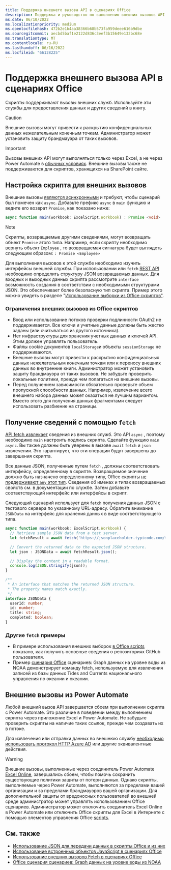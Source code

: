 ```yaml
---
title: Поддержка внешнего вызова API в сценариях Office
description: Поддержка и руководство по выполнению внешних вызовов API в Office скрипта.
ms.date: 06/10/2022
ms.localizationpriority: medium
ms.openlocfilehash: 472b2e1b4aa38366b68b573fa959deee616b9dbe
ms.sourcegitcommit: aecbd5baf1e2122d836c3eef3b15649e132bc68e
ms.translationtype: MT
ms.contentlocale: ru-RU
ms.lasthandoff: 06/16/2022
ms.locfileid: "66128225"
---
```

# <a name="external-api-call-support-in-office-scripts"></a>Поддержка внешнего вызова API в сценариях Office

Скрипты поддерживают вызовы внешних служб. Используйте эти службы для предоставления данных и других сведений в книгу.

> [!CAUTION]
> Внешние вызовы могут привести к раскрытию конфиденциальных данных нежелательным конечным точкам. Администратор может установить защиту брандмауэра от таких вызовов.

> [!IMPORTANT]
> Вызовы внешних API могут выполняться только через Excel, а не через Power Automate в [обычных условиях](#external-calls-from-power-automate). Внешние вызовы также не поддерживаются для скриптов, хранящихся на SharePoint сайте.

## <a name="configure-your-script-for-external-calls"></a>Настройка скрипта для внешних вызовов

Внешние вызовы [являются асинхронными](https://developer.mozilla.org/docs/Learn/JavaScript/Asynchronous/Async_await) и требуют, чтобы сценарий был помечен как `async`. Добавьте префикс `async` в `main` функцию и ведите его возврат `Promise`, как показано ниже:

```typescript
async function main(workbook: ExcelScript.Workbook) : Promise <void>
```

> [!NOTE]
> Скрипты, возвращаемые другими сведениями, могут возвращать объект `Promise` этого типа. Например, если скрипту необходимо вернуть объект `Employee` , то возвращаемая сигнатура будет выглядеть следующим образом: `: Promise <Employee>`

Для выполнения вызовов к этой службе необходимо изучить интерфейсы внешней службы. При использовании или `fetch` [REST API](https://wikipedia.org/wiki/Representational_state_transfer) необходимо определить структуру JSON возвращаемых данных. Для входных и выходных данных скрипта рассмотрите `interface` возможность создания в соответствии с необходимыми структурами JSON. Это обеспечивает более безопасную тип скрипта. Пример этого можно увидеть в разделе "[Использование выборки из Office скриптов"](../resources/samples/external-fetch-calls.md).

### <a name="limitations-with-external-calls-from-office-scripts"></a>Ограничения внешних вызовов из Office скриптов

* Вход или использование потоков проверки подлинности OAuth2 не поддерживается. Все ключи и учетные данные должны быть жестко заданы (или считываться из другого источника).
* Нет инфраструктуры для хранения учетных данных и ключей API. Этим должен управлять пользователь.
* Файлы cookie документов `localStorage`и объекты `sessionStorage` не поддерживаются.
* Внешние вызовы могут привести к раскрытию конфиденциальных данных нежелательным конечным точкам или к переносу внешних данных во внутренние книги. Администратор может установить защиту брандмауэра от таких вызовов. Не забудьте проверить локальные политики, прежде чем полагаться на внешние вызовы.
* Перед получением зависимости обязательно проверьте объем пропускной способности данных. Например, извлечение всего внешнего набора данных может оказаться не лучшим вариантом. Вместо этого для получения данных фрагментами следует использовать разбиение на страницы.

## <a name="retrieve-information-with-fetch"></a>Получение сведений с помощью `fetch`

[API fetch извлекает](https://developer.mozilla.org/docs/Web/API/Fetch_API) сведения из внешних служб. Это API `async` , поэтому необходимо `main` настроить подпись скрипта. Сделайте функцию `main` `async`. Вы также должны быть уверены в вызове `await` `fetch` и `json` извлечении. Это гарантирует, что эти операции будут завершены до завершения скрипта.

Все данные JSON, полученные путем `fetch` , должны соответствовать интерфейсу, определенному в скрипте. Возвращаемое значение должно быть назначено определенному типу, Office скрипты [не поддерживают `any` этот тип](typescript-restrictions.md#no-any-type-in-office-scripts). Сведения об именах и типах возвращаемых свойств см. в документации по службе. Затем добавьте соответствующий интерфейс или интерфейсы в скрипт.

Следующий сценарий использует для `fetch` получения данных JSON с тестового сервера по указанному URL-адресу. Обратите внимание `JSONData` на интерфейс для хранения данных в виде соответствующего типа.

```TypeScript
async function main(workbook: ExcelScript.Workbook) {
  // Retrieve sample JSON data from a test server.
  let fetchResult = await fetch('https://jsonplaceholder.typicode.com/todos/1');

  // Convert the returned data to the expected JSON structure.
  let json : JSONData = await fetchResult.json();

  // Display the content in a readable format.
  console.log(JSON.stringify(json));
}

/**
 * An interface that matches the returned JSON structure.
 * The property names match exactly.
 */
interface JSONData {
  userId: number;
  id: number;
  title: string;
  completed: boolean;
}
```

### <a name="other-fetch-samples"></a>Другие `fetch` примеры

* В примере использования внешних выборок [в Office scripts](../resources/samples/external-fetch-calls.md) показано, как получить основные сведения о репозиториях GitHub пользователя.
* Пример [сценария Office](../resources/scenarios/noaa-data-fetch.md) сценариев: Graph данных на уровне воды из NOAA демонстрирует команду fetch, используемую для извлечения записей из базы данных Tides and Currents национального управления по океании и океании.

## <a name="external-calls-from-power-automate"></a>Внешние вызовы из Power Automate

Любой внешний вызов API завершается сбоем при выполнении скрипта с Power Automate. Это различие в поведении между выполнением скрипта через приложение Excel и Power Automate. Не забудьте проверить скрипты на наличие таких ссылок, прежде чем создавать их в потоке.

Для извлечения или отправки данных во внешнюю службу [необходимо использовать протокол HTTP Azure AD](/connectors/webcontents/) или другие эквивалентные действия.

> [!WARNING]
> Внешние вызовы, выполненные через соединитель Power Automate [Excel Online](/connectors/excelonlinebusiness), завершались сбоем, чтобы помочь сохранить существующие политики защиты от потери данных. Однако скрипты, выполняемые через Power Automate, выполняются за пределами вашей организации и за пределами брандмауэров вашей организации. Для дополнительной защиты от вредоносных пользователей во внешней среде администратор может управлять использованием Office сценариев. Администратор может отключить соединитель Excel Online в Power Automate или отключить Office скрипты для Excel в Интернете с помощью элементов управления Office [scripts](/microsoft-365/admin/manage/manage-office-scripts-settings).

## <a name="see-also"></a>См. также

* [Использование JSON для передачи данных в скрипты Office и из них](use-json.md)
* [Использование встроенных объектов JavaScript в сценариях Office](javascript-objects.md)
* [Использование внешних вызовов Fetch в сценариях Office](../resources/samples/external-fetch-calls.md)
* [Office сценария сценариев: Graph данных на уровне воды из NOAA](../resources/scenarios/noaa-data-fetch.md)
